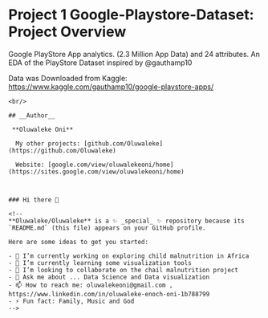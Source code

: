 # Project 1 Google-Playstore-Dataset: Project Overview 
Google PlayStore App analytics. (2.3 Million App Data) and 24 attributes.
An EDA of the PlayStore Dataset inspired by @gauthamp10

Data was Downloaded from Kaggle: https://www.kaggle.com/gauthamp10/google-playstore-apps/

```
<br/>

## __Author__

 **Oluwaleke Oni**
 
  My other projects: [github.com/Oluwaleke](https://github.com/Oluwaleke)

  Website: [google.com/view/oluwalekeoni/home](https://sites.google.com/view/oluwalekeoni/home)



### Hi there 👋

<!--
**Oluwaleke/Oluwaleke** is a ✨ _special_ ✨ repository because its `README.md` (this file) appears on your GitHub profile.

Here are some ideas to get you started:

- 🔭 I’m currently working on exploring child malnutrition in Africa 
- 🌱 I’m currently learning some visualization tools
- 👯 I’m looking to collaborate on the chail malnutrition project
- 💬 Ask me about ... Data Science and Data visualization
- 📫 How to reach me: oluwalekeoni@gmail.com , https://www.linkedin.com/in/oluwaleke-enoch-oni-1b788799
- ⚡ Fun fact: Family, Music and God
-->
